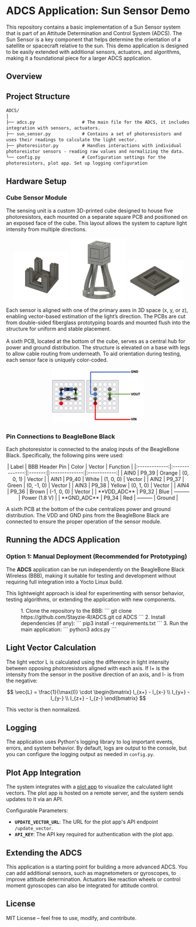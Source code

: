 
# ADCS Application: Sun Sensor Demo

This repository contains a basic implementation of a Sun Sensor system that is part of an Attitude Determination and Control System (ADCS). The Sun Sensor is a key component that helps determine the orientation of a satellite or spacecraft relative to the sun. This demo application is designed to be easily extended with additional sensors, actuators, and algorithms, making it a foundational piece for a larger ADCS application.

## Overview

## Project Structure

```
ADCS/
│
├── adcs.py                  # The main file for the ADCS, it includes integration with sensors, actuators.
├── sun_sensor.py            # Contains a set of photoresistors and uses their readings to calculate the light vector. 
├── photoresistor.py         # Handles interactions with individual photoresistor sensors - reading raw values and normalizing the data.
└── config.py                # Configuration settings for the photoresistors, plot app. Set up logging configuration 
```

## Hardware Setup
### Cube Sensor Module
The sensing unit is a custom 3D-printed cube designed to house five photoresistors, each mounted on a separate square PCB and positioned on an exposed face of the cube. This layout allows the system to capture light intensity from multiple directions.
<p align="center">
  <img src="docs/hardware1.png" alt="Cube Sensor Front View" width="30%">
  <img src="docs/hardware2.png" alt="Cube Sensor Angled View" width="30%">
  <img src="docs/hardware3.png" alt="Cube Sensor Back View" width="30%">
</p>
Each sensor is aligned with one of the primary axes in 3D space (x, y, or z), enabling vector-based estimation of the light’s direction. The PCBs are cut from double-sided fiberglass prototyping boards and mounted flush into the structure for uniform and stable placement.
<br><br>
A sixth PCB, located at the bottom of the cube, serves as a central hub for power and ground distribution. The structure is elevated on a base with legs to allow cable routing from underneath. To aid orientation during testing, each sensor face is uniquely color-coded.

<p align="center">
  <img src="docs/PCB.png" alt="PCB Connection" width="50%">
</p>

### Pin Connections to BeagleBone Black
Each photoresistor is connected to the analog inputs of the BeagleBone Black. Specifically, the following pins were used:

<div align="center">
<!-- Markdown table inside HTML block -->
|     Label     | BBB Header Pin |  Color  |     Vector     |   Function   |
|:-------------:|:--------------:|:-------:|:--------------:|:------------:|
| AIN0          |     P9_39      | Orange  |   (0, 0, 1)    |    Vector    |
| AIN1          |     P9_40      | White   |   (1, 0, 0)    |    Vector    |
| AIN2          |     P9_37      | Green   |  (0, -1, 0)    |    Vector    |
| AIN3          |     P9_38      | Yellow  |   (0, 1, 0)    |    Vector    |
| AIN4          |     P9_36      | Brown   |  (-1, 0, 0)    |    Vector    |
| **VDD_ADC**   |     P9_32      | Blue    |     ———        |    Power (1.8 V)     |
| **GND_ADC**   |     P9_34      | Red     |     ———        |    Ground    |

</div>

A sixth PCB at the bottom of the cube centralizes power and ground distribution. The VDD and GND pins from the BeagleBone Black are connected to ensure the proper operation of the sensor module.

## Running the ADCS Application
### Option 1: Manual Deployment (Recommended for Prototyping)
The **ADCS** application can be run independently on the BeagleBone Black Wireless (BBB), making it suitable for testing and development without requiring full integration into a Yocto Linux build.

This lightweight approach is ideal for experimenting with sensor behavior, testing algorithms, or extending the application with new components.

<div style="margin-left: 40px;">
1. Clone the repository to the BBB:
```
git clone https://github.com/Stayzie-R/ADCS.git
cd ADCS
```
2. Install dependencies (if any):
```
pip3 install -r requirements.txt
```
3. Run the main application:
```
python3 adcs.py
```
</div>

## Light Vector Calculation
The light vector L is calculated using the difference in light intensity between opposing photoresistors aligned with each axis. If I+ is the intensity from the sensor in the positive direction of an axis, and I- is from the negative:

$$
\vec{L} = \frac{1}{\max(I)} \cdot 
\begin{bmatrix}
I_{x+} - I_{x-} \\
I_{y+} - I_{y-} \\
I_{z+} - I_{z-}
\end{bmatrix}
$$

This vector is then normalized.

## Logging
The application uses Python's logging library to log important events, errors, and system behavior. By default, logs are output to the console, but you can configure the logging output as needed in `config.py`.


## Plot App Integration
The system integrates with a [plot app](https://github.com/Stayzie-R/adcs_plot_app)  to visualize the calculated light vectors. The plot app is hosted on a remote server, and the system sends updates to it via an API.

Configurable Parameters:
- **`UPDATE_VECTOR_URL`**: The URL for the plot app's API endpoint `/update_vector`.
- **`API_KEY`**: The API key required for authentication with the plot app.

## Extending the ADCS
This application is a starting point for building a more advanced ADCS. You can add additional sensors, such as magnetometers or gyroscopes, to improve attitude determination. Actuators like reaction wheels or control moment gyroscopes can also be integrated for attitude control.

## License
MIT License – feel free to use, modify, and contribute.